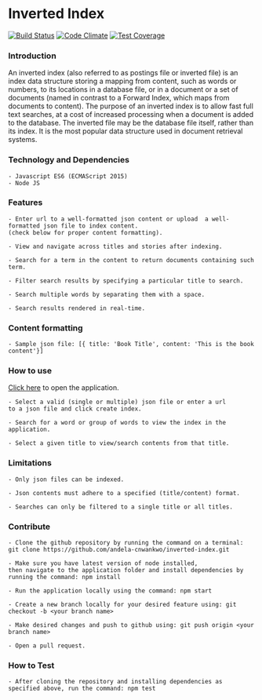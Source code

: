 # Inverted Index

[![Build Status](https://travis-ci.org/andela-cnwankwo/inverted-index.svg?branch=master)](https://travis-ci.org/andela-cnwankwo/inverted-index) [![Code Climate](https://codeclimate.com/github/andela-cnwankwo/inverted-index/badges/gpa.svg)](https://codeclimate.com/github/andela-cnwankwo/inverted-index) [![Test Coverage](https://codeclimate.com/github/andela-cnwankwo/inverted-index/badges/coverage.svg)](https://codeclimate.com/github/andela-cnwankwo/inverted-index/coverage)

### Introduction
An inverted index (also referred to as postings file or inverted file) is an index data structure storing a mapping from content, such as words or numbers, to its locations in a database file, or in a document or a set of documents (named in contrast to a Forward Index, which maps from documents to content). The purpose of an inverted index is to allow fast full text searches, at a cost of increased processing when a document is added to the database. The inverted file may be the database file itself, rather than its index. It is the most popular data structure used in document retrieval systems.

### Technology and Dependencies
    - Javascript ES6 (ECMAScript 2015)
    - Node JS

### Features
    - Enter url to a well-formatted json content or upload  a well-formatted json file to index content.
    (check below for proper content formatting).

    - View and navigate across titles and stories after indexing.

    - Search for a term in the content to return documents containing such term.

    - Filter search results by specifying a particular title to search.

    - Search multiple words by separating them with a space.

    - Search results rendered in real-time.

### Content formatting
    - Sample json file: [{ title: 'Book Title', content: 'This is the book content'}]

### How to use
 [Click here](https://inverted-index-develop.herokuapp.com/) to open the application.

    - Select a valid (single or multiple) json file or enter a url 
    to a json file and click create index.

    - Search for a word or group of words to view the index in the application.

    - Select a given title to view/search contents from that title.

### Limitations
    - Only json files can be indexed.

    - Json contents must adhere to a specified (title/content) format.

    - Searches can only be filtered to a single title or all titles.

### Contribute
    - Clone the github repository by running the command on a terminal: git clone https://github.com/andela-cnwankwo/inverted-index.git

    - Make sure you have latest version of node installed, 
    then navigate to the application folder and install dependencies by running the command: npm install

    - Run the application locally using the command: npm start

    - Create a new branch locally for your desired feature using: git checkout -b <your branch name>

    - Make desired changes and push to github using: git push origin <your branch name>

    - Open a pull request.

### How to Test
    - After cloning the repository and installing dependencies as specified above, run the command: npm test